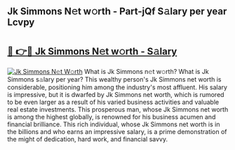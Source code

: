 ## Jk Simmons N𝚎t w𝚘rth - Part-jQf S𝚊lary per year Lcvpy

# <h2><a href="http://gc55mdy.nevu.top/?p=Jk+Simmons">🔗 👉🔴 Jk Simmons N𝚎t w𝚘rth - S𝚊lary</a></h2>

[![Jk Simmons N𝚎t W𝚘rth](https://i.imgur.com/Oavwk0R.jpeg)](http://gc55mdy.nevu.top/?p=Jk+Simmons)
What is Jk Simmons n𝚎t w𝚘rth? What is Jk Simmons s𝚊lary per year?
This wealthy person's Jk Simmons net worth is considerable, positioning him among the industry's most affluent. His salary is impressive, but it is dwarfed by Jk Simmons net worth, which is rumored to be even larger as a result of his varied business activities and valuable real estate investments. This prosperous man, whose Jk Simmons net worth is among the highest globally, is renowned for his business acumen and financial brilliance. This rich individual, whose Jk Simmons net worth is in the billions and who earns an impressive salary, is a prime demonstration of the might of dedication, hard work, and financial savvy.
